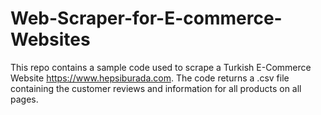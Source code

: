 # Web-Scraper-for-E-commerce-Websites
This repo contains a sample code used to scrape a Turkish E-Commerce Website https://www.hepsiburada.com. The code returns a .csv file containing the customer reviews and information for all products on all pages.
